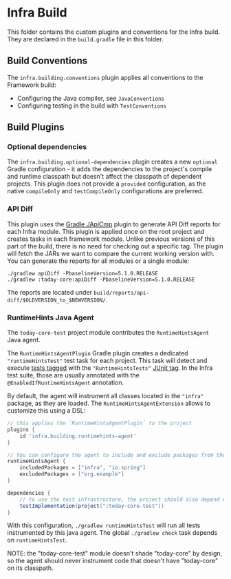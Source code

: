 # Infra Build

This folder contains the custom plugins and conventions for the Infra build.
They are declared in the `build.gradle` file in this folder.

## Build Conventions

The `infra.building.conventions` plugin applies all conventions to the Framework build:

* Configuring the Java compiler, see `JavaConventions`
* Configuring testing in the build with `TestConventions` 


## Build Plugins

### Optional dependencies

The `infra.building.optional-dependencies` plugin creates a new `optional`
Gradle configuration - it adds the dependencies to the project's compile and runtime classpath
but doesn't affect the classpath of dependent projects.
This plugin does not provide a `provided` configuration, as the native `compileOnly` and `testCompileOnly`
configurations are preferred.

### API Diff

This plugin uses the [Gradle JApiCmp](https://github.com/melix/japicmp-gradle-plugin) plugin
to generate API Diff reports for each Infra module. This plugin is applied once on the root
project and creates tasks in each framework module. Unlike previous versions of this part of the build,
there is no need for checking out a specific tag. The plugin will fetch the JARs we want to compare the
current working version with. You can generate the reports for all modules or a single module:

```
./gradlew apiDiff -PbaselineVersion=5.1.0.RELEASE
./gradlew :today-core:apiDiff -PbaselineVersion=5.1.0.RELEASE
```      

The reports are located under `build/reports/api-diff/$OLDVERSION_to_$NEWVERSION/`.
                                                                                       

### RuntimeHints Java Agent

The `today-core-test` project module contributes the `RuntimeHintsAgent` Java agent.

The `RuntimeHintsAgentPlugin` Gradle plugin creates a dedicated `"runtimeHintsTest"` test task for each project.
This task will detect and execute [tests tagged](https://junit.org/junit5/docs/current/user-guide/#running-tests-build-gradle)
with the `"RuntimeHintsTests"` [JUnit tag](https://junit.org/junit5/docs/current/user-guide/#running-tests-tags).
In the Infra test suite, those are usually annotated with the `@EnabledIfRuntimeHintsAgent` annotation.

By default, the agent will instrument all classes located in the `"infra"` package, as they are loaded.
The `RuntimeHintsAgentExtension` allows to customize this using a DSL:

```groovy
// this applies the `RuntimeHintsAgentPlugin` to the project
plugins {
	id 'infra.building.runtimehints-agent'
}

// You can configure the agent to include and exclude packages from the instrumentation process.
runtimeHintsAgent {
	includedPackages = ["infra", "io.spring"]
	excludedPackages = ["org.example"]
}

dependencies {
    // to use the test infrastructure, the project should also depend on the "today-core-test" module
	testImplementation(project(":today-core-test"))
}
```

With this configuration, `./gradlew runtimeHintsTest` will run all tests instrumented by this java agent.
The global `./gradlew check` task depends on `runtimeHintsTest`.            

NOTE: the "today-core-test" module doesn't shade "today-core" by design, so the agent should never instrument
code that doesn't have "today-core" on its classpath.